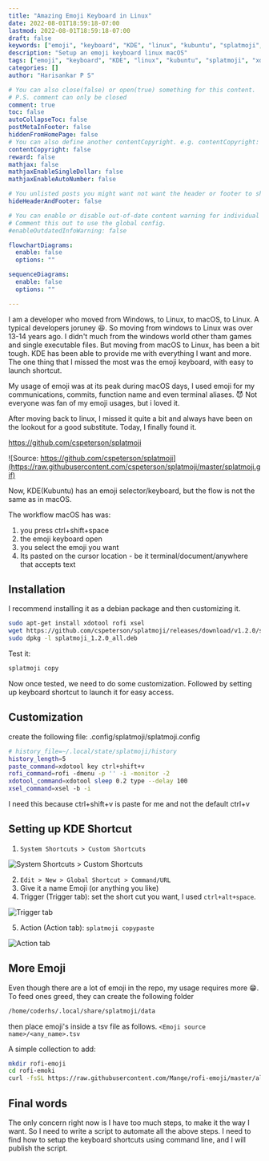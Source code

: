 ```yaml
---
title: "Amazing Emoji Keyboard in Linux"
date: 2022-08-01T18:59:18-07:00
lastmod: 2022-08-01T18:59:18-07:00
draft: false
keywords: ["emoji", "keyboard", "KDE", "linux", "kubuntu", "splatmoji", "xdotool", "xsel", "rofi", "shortcut", "emoji keyboard"]
description: "Setup an emoji keyboard linux macOS"
tags: ["emoji", "keyboard", "KDE", "linux", "kubuntu", "splatmoji", "xdotool", "xsel", "rofi", "shortcut", "emoji keyboard"]
categories: []
author: "Harisankar P S"

# You can also close(false) or open(true) something for this content.
# P.S. comment can only be closed
comment: true
toc: false
autoCollapseToc: false
postMetaInFooter: false
hiddenFromHomePage: false
# You can also define another contentCopyright. e.g. contentCopyright: "This is another copyright."
contentCopyright: false
reward: false
mathjax: false
mathjaxEnableSingleDollar: false
mathjaxEnableAutoNumber: false

# You unlisted posts you might want not want the header or footer to show
hideHeaderAndFooter: false

# You can enable or disable out-of-date content warning for individual post.
# Comment this out to use the global config.
#enableOutdatedInfoWarning: false

flowchartDiagrams:
  enable: false
  options: ""

sequenceDiagrams:
  enable: false
  options: ""

---
```


I am a developer who moved from Windows, to Linux, to macOS, to Linux. A typical developers joruney 😆. So moving from
windows to Linux was over 13-14 years ago. I didn't much from the windows world other tham games and single executable
files. But moving from macOS to Linux, has been a bit tough. KDE has been able to provide me with everything I want and
more. The one thing that I missed the most was the emoji keyboard, with easy to launch shortcut.

My usage of emoji was at its peak during macOS days, I used emoji for my communications, commits, function name and
even terminal aliases. 😈 Not everyone was fan of my emoji usages, but i loved it.

<!--more-->

After moving back to linux, I missed it quite a bit and always have been on the lookout for a good substitute.
Today, I finally found it.

https://github.com/cspeterson/splatmoji

![Source: https://github.com/cspeterson/splatmoji](https://raw.githubusercontent.com/cspeterson/splatmoji/master/splatmoji.gif)

Now, KDE(Kubuntu) has an emoji selector/keyboard, but the flow is not the same as in macOS.

The workflow macOS has was:
1. you press ctrl+shift+space
2. the emoji keyboard open
3. you select the emoji you want
4. Its pasted on the cursor location - be it terminal/document/anywhere that accepts text

## Installation

I recommend installing it as a debian package and then customizing it.


```sh
sudo apt-get install xdotool rofi xsel
wget https://github.com/cspeterson/splatmoji/releases/download/v1.2.0/splatmoji_1.2.0_all.deb
sudo dpkg -l splatmoji_1.2.0_all.deb
```

Test it:

```sh
splatmoji copy
```

Now once tested, we need to do some customization. Followed by setting up keyboard shortcut to launch it for easy access.

## Customization

create the following file: .config/splatmoji/splatmoji.config

```sh
# history_file=~/.local/state/splatmoji/history
history_length=5
paste_command=xdotool key ctrl+shift+v
rofi_command=rofi -dmenu -p '' -i -monitor -2
xdotool_command=xdotool sleep 0.2 type --delay 100
xsel_command=xsel -b -i
```

I need this because ctrl+shift+v is paste for me and not the default ctrl+v

## Setting up KDE Shortcut

1. `System Shortcuts > Custom Shortcuts`

![System Shortcuts > Custom Shortcuts](/images/splatmoji_kde_shortcut/new_location.png)

2. `Edit > New > Global Shortcut > Command/URL`
3. Give it a name Emoji (or anything you like)
4. Trigger (Trigger tab): set the short cut you want, I used `ctrl+alt+space`.

![Trigger tab](/images/splatmoji_kde_shortcut/trigger_tab.png)

5. Action  (Action tab): `splatmoji copypaste`

![Action tab](/images/splatmoji_kde_shortcut/action_tab.png)

## More Emoji

Even though there are a lot of emoji in the repo, my usage requires more 😁.
To feed ones greed, they can create the following folder

```sh
/home/coderhs/.local/share/splatmoji/data
```
then place emoji's inside a tsv file as follows. `<Emoji source name>/<any_name>.tsv`

A simple collection to add:

```sh
mkdir rofi-emoji
cd rofi-emoki
curl -fsSL https://raw.githubusercontent.com/Mange/rofi-emoji/master/all_emojis.txt > emoji.tsv
```

## Final words

The only concern right now is I have too much steps, to make it the way I want. So I need to write a script to
automate all the above steps. I need to find how to setup the keyboard shortcuts using command line, and I will
publish the script.
